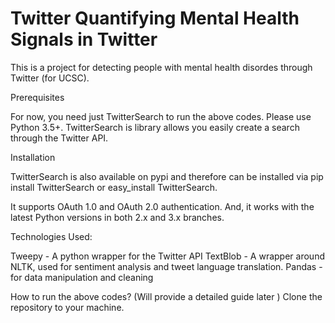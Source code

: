 # Twitter Quantifying Mental Health Signals in Twitter
This is a project for detecting people with mental health disordes through Twitter (for UCSC).

Prerequisites

For now, you need just TwitterSearch to run the above codes. Please use Python 3.5+.
TwitterSearch is library allows you easily create a search through the Twitter API.

Installation

TwitterSearch is also available on pypi and therefore can be installed via pip install TwitterSearch or easy_install TwitterSearch.

It supports OAuth 1.0 and OAuth 2.0 authentication. And, it works with the latest Python versions in both 2.x and 3.x branches.


Technologies Used:

Tweepy - A python wrapper for the Twitter API
TextBlob - A wrapper around NLTK, used for sentiment analysis and tweet language translation.
Pandas - for data manipulation and cleaning


How to run the above codes? (Will provide a detailed guide later )
Clone the repository to your machine.
